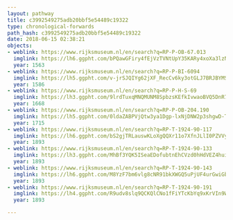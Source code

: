 ```yaml
---
layout: pathway
title: c3992549275adb20bbf5e54489c19322
type: chronological-forwards
path_hash: c3992549275adb20bbf5e54489c19322
date: 2018-06-15 02:38:21
objects:
- weblink: https://www.rijksmuseum.nl/en/search?q=RP-P-OB-67.013
  imglink: https://lh6.ggpht.com/bPQawGFiry4fEjVzTVNtUpY35KARy4xoXa3lzNx2MfPX-zY-_uFOjRojpCQuMQ0IT9lsOJuHAtREKAhnxdjZfc95BQ=s200
  year: 1563
- weblink: https://www.rijksmuseum.nl/en/search?q=RP-P-BI-6094
  imglink: https://lh5.ggpht.com/v-jrSJQIYg62jXF_RecCv6ky3otGLJ7BRJBYMSY724BT7QVuEq-5mcfgObLSiEOhrjfLZcn1ZbrAHCnrYKu8zYlTrQ=s200
  year: 1586
- weblink: https://www.rijksmuseum.nl/en/search?q=RP-P-H-S-69
  imglink: https://lh3.ggpht.com/9lrdTuxqMNQMUNM8SpbzsKEfkIvwaoBVQ5DnR774UXSt5FQzAvD-d3f3WSDoAKWTGkF9xyErOW_IvRLIDfdd9tiMyqc=s200
  year: 1668
- weblink: https://www.rijksmuseum.nl/en/search?q=RP-P-OB-204.190
  imglink: https://lh5.ggpht.com/0ldaZABPVjQtw3ya1Dgp-lxNjDNW2p3shgwD-TWW8L94WHj4hes7hEcDysyBCQKu7jJ8pBcxmdsWOD8EYYWHyMgNxrDt=s200
  year: 1715
- weblink: https://www.rijksmuseum.nl/en/search?q=RP-T-1924-90-117
  imglink: https://lh6.ggpht.com/bS2gjTRLauswKLoXgQQXr11o7XfnJLlI0PZVVyM5z6QsSmrnHl8SU5MWUmPK02_7VLoqVxY8TT5ijwHWwFibS4QNHNA=s200
  year: 1893
- weblink: https://www.rijksmuseum.nl/en/search?q=RP-T-1924-90-133
  imglink: https://lh3.ggpht.com/MhBf3YQK5ISeaEDofubtnEhCVzd0hHdVEZ4huiOAUk6Ypr-uiVH60mYa72fE0A5aMETQi1bKPwhbhGjQ63BuJIfBsw=s200
  year: 1893
- weblink: https://www.rijksmuseum.nl/en/search?q=RP-T-1924-90-143
  imglink: https://lh6.ggpht.com/M8YzF7bm6vlg8cNR91bkXWGQ5uPjUF4urGwiGbEexv_aM23tfBllaji1waGDPojXanXqPAz5nTqW6TPx20_iinObaFWU=s200
  year: 1893
- weblink: https://www.rijksmuseum.nl/en/search?q=RP-T-1924-90-191
  imglink: https://lh4.ggpht.com/R9udv8slq9QCKQlCNo1fFiYTcKbYq9xKrVIn9W0Q9p4cHE3W9FKDNnz6362Vh-X9wNYSTlLCYoe5yRJVh4gWI0wBSQ=s200
  year: 1893

---
```

